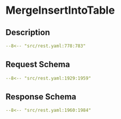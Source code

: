 # MergeInsertIntoTable

## Description

```yaml
--8<-- "src/rest.yaml:778:783"
```

## Request Schema

```yaml
--8<-- "src/rest.yaml:1929:1959"
```
## Response Schema

```yaml
--8<-- "src/rest.yaml:1960:1984"
```
